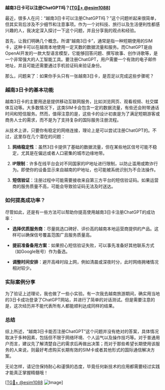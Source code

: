 **越南3日卡可以注册ChatGPT吗？[[TG💪+ @esim1088](https://t.me/s/esim1088)]**

最近，很多人在问：“越南3日卡可以注册ChatGPT吗？”这个问题听起来很简单，但其实背后涉及不少细节和注意事项。作为一个对科技、旅行以及生活便利性都感兴趣的人，我决定深入探讨一下这个问题，并且分享我的观点和经验。

首先，让我们明确几个概念。所谓“越南3日卡”，通常是指一种短期使用的SIM卡，这种卡可以在越南本地使用一定天数的数据流量和服务。而ChatGPT是由OpenAI开发的一款大型语言模型，它能够回答问题、撰写故事、创作诗歌等，是一个非常强大的人工智能工具。要注册ChatGPT，用户需要一个有效的电子邮件地址，并且可能还需要通过手机验证码来验证身份。

那么，问题来了：如果你手头只有一张越南3日卡，是否足以完成这些步骤呢？

### 越南3日卡的基本功能

越南3日卡的主要用途是提供移动互联网服务，比如浏览网页、观看视频、社交媒体互动等。大多数情况下，这类SIM卡会包含一定的数据流量，有些还会附带通话时间和短信服务。然而，值得注意的是，这些卡的设计初衷是为了满足短期游客或商务人士的需求，而不是为了支持复杂的国际服务注册流程。

从技术上讲，只要你有稳定的网络连接，理论上是可以尝试注册ChatGPT的。不过，这里存在几个潜在的问题：

1. **网络稳定性**：虽然3日卡提供了基础的数据流量，但在某些地区信号可能不稳定，尤其是在偏远或者人口密集的城市边缘地带。
   
2. **IP限制**：许多在线平台会对不同国家的IP地址进行限制，以防止滥用或欺诈行为。即使你的设备显示来自越南的IP地址，也可能被系统识别为不合法操作。

3. **短信验证**：注册过程中可能需要接收来自第三方平台的短信验证码。如果运营商的服务质量不高，可能会导致验证码无法及时送达。

### 如何提高成功率？

尽管如此，还是有一些方法可以帮助你提高使用越南3日卡注册ChatGPT的成功率：

- **选择优质服务商**：尽量挑选口碑好、评价高的越南本地运营商提供的产品。这样可以确保信号覆盖范围广且服务质量高。
  
- **提前准备备用方案**：如果担心短信验证失败，可以事先准备好其他联系方式（如Google账号）作为备选。

- **调整时间安排**：避开高峰时段上网，例如清晨或深夜时分，此时网络拥堵情况相对较少。

### 实际案例分享

为了验证上述理论，我也做了一些小实验。有一次我去越南旅游期间，确实用当地的3日卡成功登录了ChatGPT网站，并进行了简单的对话测试。但是需要注意的是，这次经历并不能代表所有人都能顺利达成同样的结果。

### 总结

综上所述，“越南3日卡能否注册ChatGPT”这个问题并没有绝对的答案，具体情况取决于多种因素，包括但不限于网络环境、个人运气以及操作技巧等。对于普通用户而言，建议先了解清楚自己的需求后再做出决策；而对于那些希望长期使用该服务的人来说，则最好考虑购买长期有效的SIM卡或者其他形式的国际通信解决方案。

无论怎样，请记住保持耐心和谨慎的态度，毕竟任何新技术的应用都需要经过实践才能真正掌握精髓哦！

[[TG💪+ @esim1088](https://t.me/s/esim1088) ![Image](https://i.postimg.cc/4NQfJmqS/Snipaste-2025-05-13-00-14-12.png)]